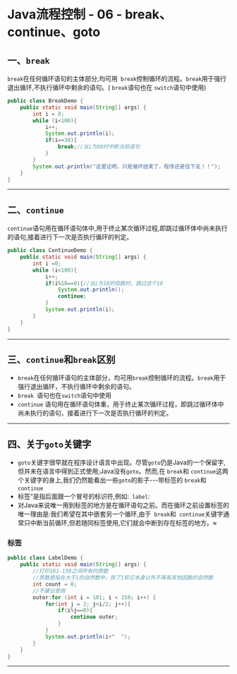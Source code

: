 # Java流程控制 - 06 - break、continue、goto

## 一、`break`

`break`在任何循环语句的主体部分,均可用` break`控制循环的流程。`break`用于强行退出循环,不执行循环中剩余的语句。( `break`语句也在 `switch`语句中使用)

```java
public class BreakDemo {
    public static void main(String[] args) {
        int i = 0;
        while (i<100){
            i++;
            System.out.println(i);
            if(i==30){
                break;//当i为30时中断当前语句
            }
        }
        System.out.println("这里证明，只是循环结束了，程序还是往下走！！");
    }
}
```

---

## 二、`continue`

`continue`语句用在循环语句体中,用于终止某次循环过程,即跳过循环体中尚未执行的语句,接着进行下一次是否执行循环的判定。

```java
public class ContinueDemo {
    public static void main(String[] args) {
        int i =0;
        while (i<100){
            i++;
            if(i%10==0){//当i为10的倍数时，跳过这个10
                System.out.println();
                continue;
            }
            System.out.println(i);
        }
    }
}
```

---

## 三、`continue`和`break`区别

- `break`在任何循环语句的主体部分，均可用`break`控制循环的流程。`break`用于强行退出循环，不执行循环中剩余的语句。
- `break `语句也在`switch`语句中使用
- `continue`  语句用在循环语句体重，用于终止某次循环过程，即跳过循环体中尚未执行的语句，接着进行下一次是否执行循环的判定。

---

## 四、关于`goto`关键字

- `goto`关键字很早就在程序设计语言中出现。尽管`goto`仍是Java的一个保留字,但并未在语言中得到正式使用;Java没有`goto`。然而,在 `break`和 `continue`这两个关键字的身上,我们仍然能看出一些`goto`的影子---带标签的 `break`和`continue`
- 标签”是指后面跟一个冒号的标识符,例如:` label`:
- 对Java来说唯一用到标签的地方是在循环语句之前。而在循环之前设置标签的唯一理由是:我们希望在其中嵌套另一个循环,由于` break`和` continue`关键字通常只中断当前循环,但若随同标签使用,它们就会中断到存在标签的地方。≈

### 标签

```java
public class LabelDemo {
    public static void main(String[] args) {
        //打印101-150之间所有的质数
        //质数是指在大于1的自然数中，除了1和它本身以外不再有其他因数的自然数
        int count = 0;
        //不建议使用
        outer:for (int i = 101; i < 150; i++) {
            for(int j = 2; j<i/2; j++){
                if(i%j==0){
                    continue outer;
                }
            }
            System.out.println(i+"  ");
        }
    }
}
```

---